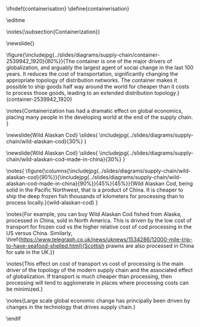 \ifndef{containerisation}
\define{containerisation}

\editme

\notes{\subsection{Containerization}}

\newslide{}

\figure{\includejpg{../slides/diagrams/supply-chain/container-2539942_1920}{80%}}{The container is one of the major drivers of globalization, and arguably the largest agent of social change in the last 100 years. It reduces the cost of transportation, significantly changing the appropriate topology of distribution networks. The container makes it possible to ship goods half way around the world for cheaper than it costs to process those goods, leading to an extended distribution topology.}{container-2539942_1920}

\notes{Containerization has had a dramatic effect on global economics, placing many people in the developing world at the end of the supply chain. }

\newslide{Wild Alaskan Cod}
\slides{
\includejpg{../slides/diagrams/supply-chain/wild-alaskan-cod}{30%}
}

\newslide{Wild Alaskan Cod}
\slides{
\includejpg{../slides/diagrams/supply-chain/wild-alaskan-cod-made-in-china}{30%}
}

\notes{
\figure{\columns{\includejpg{../slides/diagrams/supply-chain/wild-alaskan-cod}{90%}}{\includejpg{../slides/diagrams/supply-chain/wild-alaskan-cod-made-in-china}{90%}}{45%}{45%}}{Wild Alaskan Cod, being solid in the Pacific Northwest, that is a product of China. It is cheaper to ship the deep frozen fish thousands of kilometers for processing than to process locally.}{wild-alaskan-cod}
}

\notes{For example, you can buy Wild Alaskan Cod fished from Alaska, processed in China, sold in North America. This is driven by the low cost of transport for frozen cod vs the higher relative cost of cod processing in the US versus China. Similarly, \href{https://www.telegraph.co.uk/news/uknews/1534286/12000-mile-trip-to-have-seafood-shelled.html}{Scottish prawns are also processed in China for sale in the UK.}}

\notes{This effect on cost of transport vs cost of processing is the main driver of the topology of the modern supply chain and the associated effect of globalization. If transport is much cheaper than processing, then processing will tend to agglomerate in places where processing costs can be minimized.}

\notes{Large scale global economic change has principally been driven by changes in the technology that drives supply chain.}

\endif
